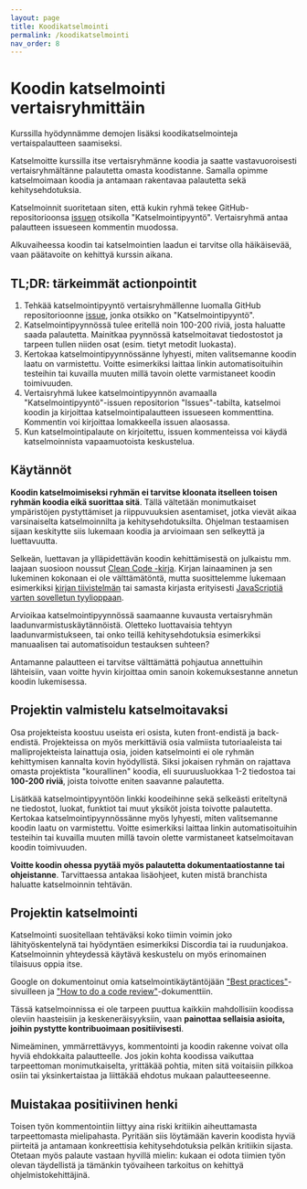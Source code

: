 ```yaml
---
layout: page
title: Koodikatselmointi
permalink: /koodikatselmointi
nav_order: 8
---
```


# Koodin katselmointi vertaisryhmittäin

Kurssilla hyödynnämme demojen lisäksi koodikatselmointeja vertaispalautteen saamiseksi.

Katselmoitte kurssilla itse vertaisryhmänne koodia ja saatte vastavuoroisesti vertaisryhmältänne palautetta omasta koodistanne. Samalla opimme katselmoimaan koodia ja antamaan rakentavaa palautetta sekä kehitysehdotuksia.

Katselmoinnit suoritetaan siten, että kukin ryhmä tekee GitHub-repositorioonsa [issuen](https://docs.github.com/en/issues/tracking-your-work-with-issues/creating-an-issue) otsikolla "Katselmointipyyntö". Vertaisryhmä antaa palautteen issueseen kommentin muodossa.

Alkuvaiheessa koodin tai katselmointien laadun ei tarvitse olla häikäisevää, vaan päätavoite on kehittyä kurssin aikana.


## TL;DR: tärkeimmät actionpointit

1. Tehkää katselmointipyyntö vertaisryhmällenne luomalla GitHub repositorioonne [issue](https://docs.github.com/en/issues/tracking-your-work-with-issues/creating-an-issue), jonka otsikko on "Katselmointipyyntö".
2. Katselmointipyynnössä tulee eritellä noin 100-200 riviä, josta haluatte saada palautetta. Mainitkaa pyynnössä katselmoitavat tiedostostot ja tarpeen tullen niiden osat (esim. tietyt metodit luokasta).
3. Kertokaa katselmointipyynnössänne lyhyesti, miten valitsemanne koodin laatu on varmistettu. Voitte esimerkiksi laittaa linkin automatisoituihin testeihin tai kuvailla muuten millä tavoin olette varmistaneet koodin toimivuuden.
4. Vertaisryhmä lukee katselmointipyynnön avamaalla "Katselmointipyyntö"-issuen repositorion "Issues"-tabilta, katselmoi koodin ja kirjoittaa katselmointipalautteen issueseen kommenttina. Kommentin voi kirjoittaa lomakkeella issuen alaosassa.
5. Kun katselmointipalaute on kirjoitettu, issuen kommenteissa voi käydä katselmoinnista vapaamuotoista keskustelua.

## Käytännöt

**Koodin katselmoimiseksi ryhmän ei tarvitse kloonata itselleen toisen ryhmän koodia eikä suorittaa sitä**. Tällä vältetään monimutkaiset ympäristöjen pystyttämiset ja riippuvuuksien asentamiset, jotka vievät aikaa varsinaiselta katselmoinnilta ja kehitysehdotuksilta. Ohjelman testaamisen sijaan keskitytte siis lukemaan koodia ja arvioimaan sen selkeyttä ja luettavuutta.

Selkeän, luettavan ja ylläpidettävän koodin kehittämisestä on julkaistu mm. laajaan suosioon noussut [Clean Code -kirja](https://www.google.com/search?q=robert+c+martin+clean+code). Kirjan lainaaminen ja sen lukeminen kokonaan ei ole välttämätöntä, mutta suosittelemme lukemaan esimerkiksi [kirjan tiivistelmän](https://www.google.com/search?q=robert+c+martin+clean+code+summary) tai samasta kirjasta erityisesti [JavaScriptiä varten sovelletun tyylioppaan](https://github.com/ryanmcdermott/clean-code-javascript).

Arvioikaa katselmointipyynnössä saamaanne kuvausta vertaisryhmän laadunvarmistuskäytännöistä. Oletteko luottavaisia tehtyyn laadunvarmistukseen, tai onko teillä kehitysehdotuksia esimerkiksi manuaalisen tai automatisoidun testauksen suhteen?

Antamanne palautteen ei tarvitse välttämättä pohjautua annettuihin lähteisiin, vaan voitte hyvin kirjoittaa omin sanoin kokemuksestanne annetun koodin lukemisessa.


## Projektin valmistelu katselmoitavaksi

Osa projekteista koostuu useista eri osista, kuten front-endistä ja back-endistä. Projekteissa on myös merkittäviä osia valmiista tutoriaaleista tai malliprojekteista lainattuja osia, joiden katselmointi ei ole ryhmän kehittymisen kannalta kovin hyödyllistä. Siksi jokaisen ryhmän on rajattava omasta projektista "kourallinen" koodia, eli suuruusluokkaa 1-2 tiedostoa tai **100-200 riviä**, joista toivotte eniten saavanne palautetta.

Lisätkää katselmointipyyntöön linkki koodeihinne sekä selkeästi eriteltynä ne tiedostot, luokat, funktiot tai muut yksiköt joista toivotte palautetta. Kertokaa katselmointipyynnössänne myös lyhyesti, miten valitsemanne koodin laatu on varmistettu. Voitte esimerkiksi laittaa linkin automatisoituihin testeihin tai kuvailla muuten millä tavoin olette varmistaneet katselmoitavan koodin toimivuuden.

**Voitte koodin ohessa pyytää myös palautetta dokumentaatiostanne tai ohjeistanne**. Tarvittaessa antakaa lisäohjeet, kuten mistä branchista haluatte katselmoinnin tehtävän.


## Projektin katselmointi

Katselmointi suositellaan tehtäväksi koko tiimin voimin joko lähityöskentelynä tai hyödyntäen esimerkiksi Discordia tai ia ruudunjakoa. Katselmoinnin yhteydessä käytävä keskustelu on myös erinomainen tilaisuus oppia itse.

Google on dokumentoinut omia katselmointikäytäntöjään ["Best practices"](https://github.com/google/eng-practices)-sivuilleen ja ["How to do a code review"](https://github.com/google/eng-practices/blob/master/review/reviewer/index.md)-dokumenttiin.

Tässä katselmoinnissa ei ole tarpeen puuttua kaikkiin mahdollisiin koodissa oleviin haasteisiin ja keskeneräisyyksiin, vaan **painottaa sellaisia asioita, joihin pystytte kontribuoimaan positiivisesti**.

Nimeäminen, ymmärrettävyys, kommentointi ja koodin rakenne voivat olla hyviä ehdokkaita palautteelle. Jos jokin kohta koodissa vaikuttaa tarpeettoman monimutkaiselta, yrittäkää pohtia, miten sitä voitaisiin pilkkoa osiin tai yksinkertaistaa ja liittäkää ehdotus mukaan palautteeseenne.


## Muistakaa positiivinen henki

Toisen työn kommentointiin liittyy aina riski kritiikin aiheuttamasta tarpeettomasta mielipahasta. Pyritään siis löytämään kaverin koodista hyviä piirteitä ja antamaan konkreettisia kehitysehdotuksia pelkän kritiikin sijasta. Otetaan myös palaute vastaan hyvillä mielin: kukaan ei odota tiimien työn olevan täydellistä ja tämänkin työvaiheen tarkoitus on kehittyä ohjelmistokehittäjinä.

